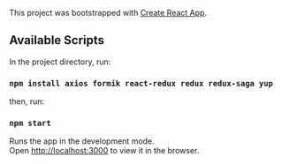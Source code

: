 This project was bootstrapped with [Create React App](https://github.com/facebook/create-react-app).

## Available Scripts

In the project directory, run:

### `npm install axios formik react-redux redux redux-saga yup`

then, run:

### `npm start`

Runs the app in the development mode.<br>
Open [http://localhost:3000](http://localhost:3000) to view it in the browser.

